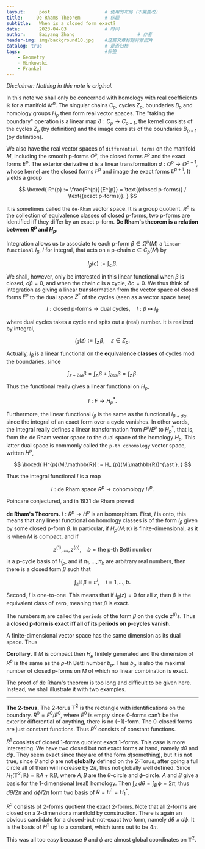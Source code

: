 ```yaml
---
layout:     post   				    # 使用的布局（不需要改）
title:     De Rhams Theorem			# 标题 
subtitle:   When is a closed form exact?
date:       2023-04-03 				# 时间
author:     Baiyang Zhang 						# 作者
header-img: img/background10.jpg 	#这篇文章标题背景图片
catalog: true 						# 是否归档
tags:								#标签
    - Geometry
    - Minkowski
    - Frankel
---
```


*Disclaimer: Nothing in this note is original.*

In this note we shall only be concerned with homology with real coefficients $\mathbb{R}$ for a manifold $M^{n}$. The singular chains $C_ {p}$, cycles $Z_ {p}$, boundaries $B_ {p}$ and homology groups $H_ {p}$ then form real vector spaces. The "taking the boundary" operation is a linear map $\partial: C_ {p}\to C_ {p-1}$, the kernel consists of the cycles $Z_ {p}$ (by definition) and the image consists of the boundaries $B_ {p-1}$ (by definition).

We also have the real vector spaces of `differential forms` on the manifold $M$, including the smooth p-forms $\Omega^{p}$, the closed forms $F^{p}$ and the exact forms $E^{p}$. The exterior derivative $d$ is a linear transformation $d: \Omega^{p} \to \Omega^{p+1}$, whose kernel are the closed forms $F^{p}$ and image the exact forms $E^{p+1}$. It yields a group 

$$
\boxed{
R^{p} := \frac{F^{p}}{E^{p}} = \text{(closed p-forms)} / \text{(exact p-forms)}.
}
$$

It is sometimes called the `de-Rham` vector space. It is a group quotient. $R^{p}$ is the collection of equivalence classes of closed p-forms, two p-forms are identified iff they differ by an exact p-form. **De Rham's theorem is a relation between $R^{p}$ and $H_ {p}$.**

Integration allows us to associate to each p-form $\beta \in\Omega^{p}(M)$ a `linear functional` $I_ {\beta}$, $I$ for integral, that acts on a p-chain $c \in C_ {p}(M)$ by 

$$
I_ {\beta}(c) := \int_ {c} \, \beta.
$$

We shall, however, only be interested in this linear functional when $\beta$ is closed, $d\beta=0$, and when the chain $c$ is a cycle, $\partial c=0$. We thus think of integration as giving a linear transformation from the vector space of closed forms $F^{p}$ to the dual space $Z^{\ast}$ of the cycles (seen as a vector space here)

$$
I : \text{closed p-forms} \to \text{dual cycles},\quad I:\beta\mapsto I_ {\beta}
$$

where dual cycles takes a cycle and spits out a (real) number. It is realized by integral,

$$
I_ {\beta}(z) := \int _ {z} \, \beta, \quad  z \in  Z_ {p}.
$$

Actually, $I_ {\beta}$ is a linear functional on the **equivalence classes** of cycles mod the boundaries, since 

$$
\int _ {z+\partial \omega} \beta = \int _ {z} \, \beta+{ \int _ {\partial \omega} \, \beta } =     \int _ {z} \, \beta.
$$

Thus the functional really gives a linear functional on $H_ {p}$,

$$
I : F \to H_ {p}^{\ast }.
$$

Furthermore, the linear functional $I_ {\beta}$ is the same as the functional $I_ {\beta+d\alpha}$, since the integral of an exact form over a cycle vanishes. In other words, the integral really defines a linear transformation from $F^{p} / E^{p}$ to $H_ {p}^{\ast}$, that is, from the de Rham vector space to the dual space of the homology $H_ {p}$. This latter dual space is commonly called the `p-th cohomology` vector space, written $H^p$,

$$
\boxed{
H^{p}(M;\mathbb{R}) := H_ {p}(M;\mathbb{R})^{\ast }.
}
$$

Thus the integral functional $I$ is a map

$$
I: \text{de Rham space }R^{p} \to \text{cohomology }H^{p}.
$$

Poincare conjectured, and in 1931 de Rham proved 

**de Rham's Theorem.** $I: R^{p}\to H^{p}$ is an isomorphism. First, $I$ is onto, this means that any linear functional on homology classes is of the form $I_ {\beta}$ given by some closed p-form $\beta$. In particular, if $H_ {p}(M;\mathbb{R})$ is finite-dimensional, as it is when $M$ is compact, and if 

$$
z^{(1)}, \dots,z^{(b)}, \quad  b = \text{the p-th Betti number}
$$

is a p-cycle basis of $H_ {p}$, and if $\pi_ {1},\dots,\pi_ {b}$ are arbitrary real numbers, then there is a closed form $\beta$ such that 

$$
\int _ {z^{(i)}} \, \beta = \pi^{i}, \quad  i = 1,\dots,b. 
$$

Second, $I$ is one-to-one. This means that if $I_ {\beta}(z)=0$ for all $z$, then $\beta$ is the equivalent class of zero, meaning that $\beta$ is exact. 

The numbers $\pi_ {i}$ are called the `periods` of the form $\beta$ on the cycle $z^{(i)}$s. Thus **a closed p-form is exact iff all of its periods on p-cycles vanish.**

A finite-dimensional vector space has the same dimension as its dual space. Thus

**Corollary.** If $M$ is compact then $H_ {p}$ finitely generated and the dimension of $R^{p}$ is the same as the $p$-th Betti number $b_ {p}$. Thus $b_ {p}$ is also the maximal number of closed p-forms on $M$ of which no linear combination is exact. 

The proof of de Rham's theorem is too long and difficult to be given here. Instead, we shall illustrate it with two examples. 

- - -

**The 2-torus.** The 2-torus $\mathbb{T}^{2}$ is the rectangle with identifications on the boundary. $R^{0} = F^{0} / E^{0}$, where $E^{0}$ is empty since 0-forms can't be the exterior differential of anything, there is no $(-1)$-form. The 0-closed forms are just constant functions. Thus $R^{0}$ consists of constant functions. 

$R^{1}$ consists of closed 1-forms quotient exact 1-forms. This case is more interesting. We have two closed but not exact forms at hand, namely $d\theta$ and $d\phi$. They seem exact since they are of the form $d(\text{something})$, but it is not true, since $\theta$ and $\phi$ are not **globally** defined on the 2-Torus, after going a full circle all of them will increase by $2\pi$, thus not globally well defined. Since $H_ {1}(\mathbb{T}^{2};\mathbb{R}) = \mathbb{R}A + \mathbb{R}B$, where $A,B$ are the $\theta$-circle and $\phi$-circle. $A$ and $B$ give a basis for the 1-dimensional (real) homology. Then $\int_ A \, d\theta = \int_ B \, \phi=2\pi$, thus $d\theta / 2\pi$ and $d\phi / 2\pi$ form two basis of $R=H^{1}=H_ {1}^{\ast}$. 

$R^{2}$ consists of 2-forms quotient the exact 2-forms. Note that all 2-forms are closed on a 2-dimensiona manifold by construction. There is again an obvious candidate for a closed-but-not-exact two form, namely $d\theta \wedge d\phi$. It is the basis of $H^{2}$ up to a constant, which turns out to be $4\pi$.

This was all too easy because $\theta$ and $\phi$ are almost global coordinates on $\mathbb{T}^{2}$.
